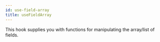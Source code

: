 ```yaml
---
id: use-field-array
title: useFieldArray
---
```


This hook supplies you with functions for manipulating the array/list of fields.
